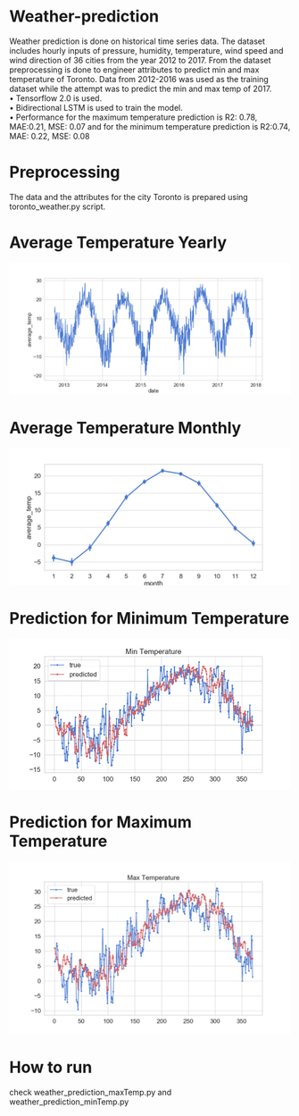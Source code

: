 # Weather-prediction
Weather prediction is done on historical time series data. The dataset includes hourly inputs of pressure, humidity, temperature, wind speed and wind direction of 36 cities from the year 2012 to 2017. From the dataset preprocessing is done to engineer attributes to predict min and max temperature of Toronto. Data from 2012-2016 was used as the training dataset while the attempt was to predict the min and max temp of 2017.
<br/>
• Tensorflow 2.0 is used.<br/>
• Bidirectional LSTM is used to train the model.<br/>
• Performance for the maximum temperature prediction is R2: 0.78, MAE:0.21, MSE: 0.07 and for the minimum temperature prediction is R2:0.74, MAE: 0.22, MSE: 0.08
<br/>

# Preprocessing 
The data and the attributes for the city Toronto is prepared using toronto_weather.py script.

# Average Temperature Yearly 
![](average_temperature_yearly.png)

# Average Temperature Monthly
![](average_temperature_monthly.png)

# Prediction for Minimum Temperature
![](minimum_temp.png)

# Prediction for Maximum Temperature
![](max_temp.png)

# How to run
check weather_prediction_maxTemp.py and weather_prediction_minTemp.py
